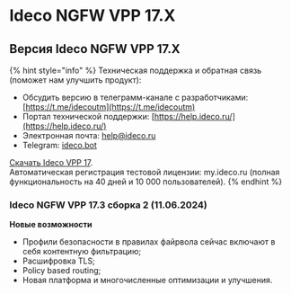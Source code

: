 # Ideco NGFW VPP 17.X

## Версия Ideco NGFW VPP 17.X

{% hint style="info" %}
Техническая поддержка и обратная связь (поможет нам улучшить продукт):

* Обсудить версию в телеграмм-канале с разработчиками: [https://t.me/idecoutm](https://t.me/idecoutm)
* Портал технической поддержки: [https://help.ideco.ru/](https://help.ideco.ru/)
* Электронная почта: help@ideco.ru
* Telegram: [ideco.bot](https://telegram.im/@ideco\_support\_bot)

[Скачать Ideco VPP 17](https://my.ideco.ru/).\
Автоматическая регистрация тестовой лицензии: my.ideco.ru (полная функциональность на 40 дней и 10 000 пользователей).
{% endhint %}

### Ideco NGFW VPP 17.3 сборка 2 (11.06.2024)

**Новые возможности**

- Профили безопасности в правилах файрвола сейчас включают в себя контентную фильтрацию;
- Расшифровка TLS;
- Policy based routing;
- Новая платформа и многочисленные оптимизации и улучшения.
